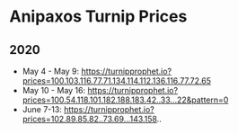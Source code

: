 # Anipaxos Turnip Prices

## 2020

- May 4 - May 9: https://turnipprophet.io?prices=100.103.116.77.71.134.114.112.136.116.77.72.65
- May 10 - May 16: https://turnipprophet.io?prices=100.54.118.101.182.188.183.42..33...22&pattern=0
- June 7-13: https://turnipprophet.io?prices=102.89.85.82..73.69...143.158..
